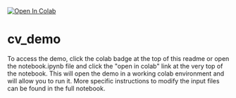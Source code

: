 <a href = "https://colab.research.google.com/github/prasannguruprasad/cv_demo/blob/main/noteboook.ipynb">
  <img src="https://colab.research.google.com/assets/colab-badge.svg" alt="Open In Colab"/>
</a>

# cv_demo

To access the demo, click the colab badge at the top of this readme or open the notebook.ipynb file and click the "open in colab" link at the very top of the notebook. This will open the demo in a working colab environment and will allow you to run it. More specific instructions to modify the input files can be found in the full notebook. 
